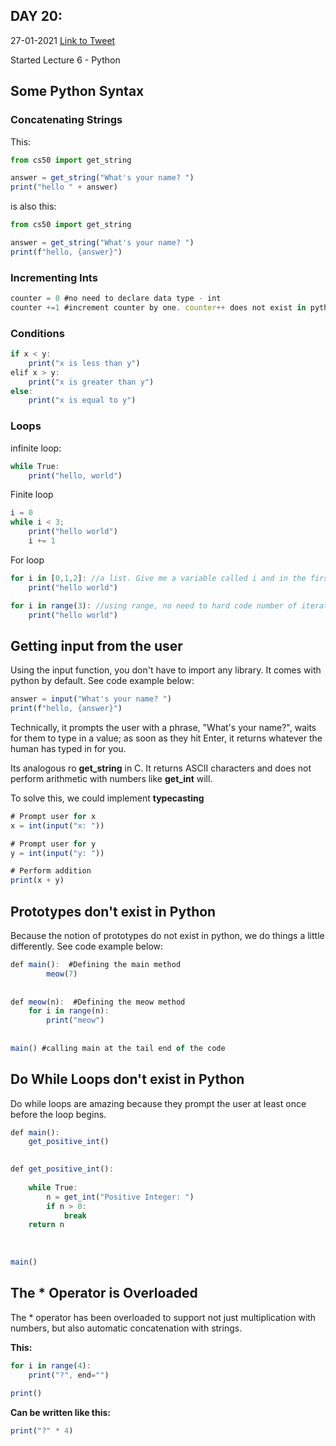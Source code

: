 ## DAY 20:

27-01-2021 [Link to Tweet](https://twitter.com/umuks_/status/1354522625507274760?s=20)

Started Lecture 6 - Python

## Some Python Syntax

### Concatenating Strings

This:

```jsx
from cs50 import get_string

answer = get_string("What's your name? ")
print("hello " + answer)
```

is also this:

```jsx
from cs50 import get_string

answer = get_string("What's your name? ")
print(f"hello, {answer}")
```

### Incrementing Ints

```jsx
counter = 0 #no need to declare data type - int
counter +=1 #increment counter by one. counter++ does not exist in python.
```

### Conditions

```jsx
if x < y:
	print("x is less than y")
elif x > y:
	print("x is greater than y")
else:
	print("x is equal to y")
```

### Loops

infinite loop:

```jsx
while True:
	print("hello, world")
```

Finite loop

```jsx
i = 0
while i < 3;
	print("hello world")
	i += 1
```

For loop

```jsx
for i in [0,1,2]: //a list. Give me a variable called i and in the first iteration of the loop, set i to 0
	print("hello world")

for i in range(3): //using range, no need to hard code number of iterations.
	print("hello world")
```

## Getting input from the user

Using the input function, you don't have to import any library. It comes with python by default. See code example below: 

```jsx
answer = input("What's your name? ")
print(f"hello, {answer}")
```

Technically, it prompts the user with a phrase, "What's your name?", waits for them to type in a value; as soon as they hit Enter, it returns whatever the human has typed in for you.

Its analogous ro **get_string** in C. It returns ASCII characters and does not perform arithmetic with numbers like **get_int** will.

To solve this, we could implement **typecasting**

```jsx
# Prompt user for x
x = int(input("x: "))

# Prompt user for y
y = int(input("y: "))

# Perform addition
print(x + y)
```

## Prototypes don't exist in Python

Because the notion of prototypes do not exist in python, we do things a little differently. See code example below:

```jsx
def main():  #Defining the main method
        meow(7)
        
        
def meow(n):  #Defining the meow method
    for i in range(n):
        print("meow")
    
    
main() #calling main at the tail end of the code
```

## Do While Loops don't exist in Python

Do while loops are amazing because they prompt the user at least once before the loop begins. 

```jsx
def main():
    get_positive_int()
    

def get_positive_int():
    
    while True:
        n = get_int("Positive Integer: ")
        if n > 0:
            break
    return n
        
    
    
main()
```

## The * Operator is Overloaded

The * operator has been overloaded to support not just multiplication with numbers, but also automatic concatenation with strings.

**This:**

```jsx
for i in range(4):
    print("?", end="")
    
print()
```

**Can be written like this:**

```jsx
print("?" * 4)
```
